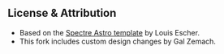 
## License & Attribution

- Based on the [Spectre Astro template](https://astro.build/themes/details/spectre/) by Louis Escher.
- This fork includes custom design changes by Gal Zemach.
